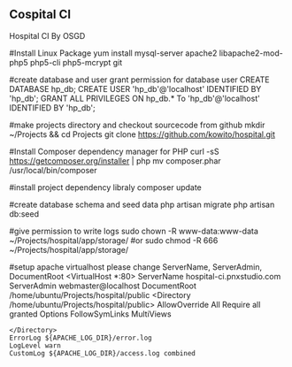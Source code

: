 ## Cospital CI
Hospital CI By OSGD


#Install Linux Package
yum install mysql-server apache2 libapache2-mod-php5 php5-cli php5-mcrypt git

#create database and user grant permission for database user
CREATE DATABASE hp_db;
CREATE USER 'hp_db'@'localhost' IDENTIFIED BY 'hp_db';
GRANT ALL PRIVILEGES ON hp_db.* To 'hp_db'@'localhost' IDENTIFIED BY 'hp_db';

#make projects directory and checkout sourcecode from github
mkdir ~/Projects && cd Projects
git clone https://github.com/kowito/hospital.git

#Install Composer dependency manager for PHP 
curl -sS https://getcomposer.org/installer | php
mv composer.phar /usr/local/bin/composer

#install project dependency libraly
composer update

#create database schema and seed data
php artisan migrate
php artisan db:seed

#give permission to write logs
sudo chown -R www-data:www-data ~/Projects/hospital/app/storage/
#or
sudo chmod -R 666 ~/Projects/hospital/app/storage/

#setup apache virtualhost please change ServerName, ServerAdmin, DocumentRoot
<VirtualHost *:80>
    ServerName hospital-ci.pnxstudio.com
    ServerAdmin webmaster@localhost
    DocumentRoot /home/ubuntu/Projects/hospital/public
    <Directory /home/ubuntu/Projects/hospital/public>
        AllowOverride All
        Require all granted
        Options FollowSymLinks MultiViews
        
    </Directory>
    ErrorLog ${APACHE_LOG_DIR}/error.log
    LogLevel warn
    CustomLog ${APACHE_LOG_DIR}/access.log combined
</VirtualHost>

